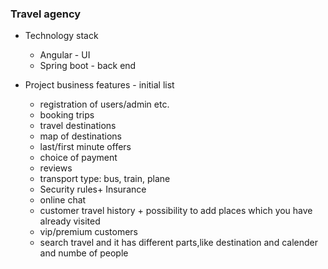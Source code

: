### Travel agency
- Technology stack
  - Angular - UI
  - Spring boot - back end

- Project business features - initial list 
  - registration of users/admin etc.
  - booking trips
  - travel destinations
  - map of destinations
  - last/first minute offers
  - choice of payment
  - reviews
  - transport type: bus, train, plane
  - Security rules+ Insurance
  - online chat
  - customer travel history + possibility to add places which you have already visited
  - vip/premium  customers
  - search travel and it has different parts,like destination and calender and numbe of people

